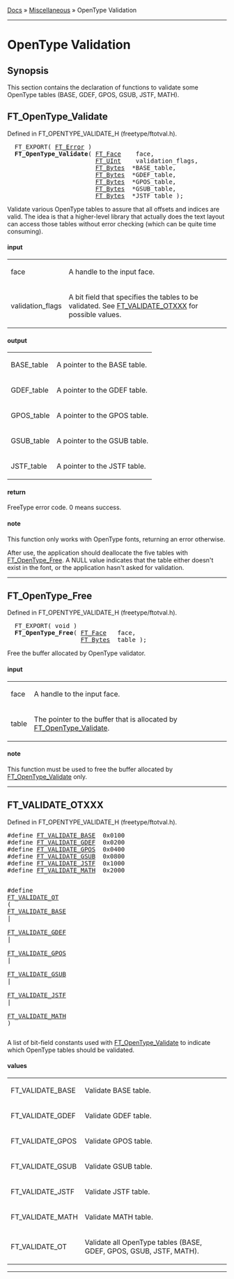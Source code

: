 [Docs](ft2-index.md) &raquo; [Miscellaneous](ft2-toc.md#miscellaneous) &raquo; OpenType Validation

-------------------------------

# OpenType Validation

## Synopsis

This section contains the declaration of functions to validate some OpenType tables (BASE, GDEF, GPOS, GSUB, JSTF, MATH).

## FT_OpenType_Validate

Defined in FT_OPENTYPE_VALIDATE_H (freetype/ftotval.h).

<div class = "codehilite">
<pre>
  FT_EXPORT( <a href="../ft2-basic_types/index.html#ft_error">FT_Error</a> )
  <b>FT_OpenType_Validate</b>( <a href="../ft2-base_interface/index.html#ft_face">FT_Face</a>    face,
                        <a href="../ft2-basic_types/index.html#ft_uint">FT_UInt</a>    validation_flags,
                        <a href="../ft2-basic_types/index.html#ft_bytes">FT_Bytes</a>  *BASE_table,
                        <a href="../ft2-basic_types/index.html#ft_bytes">FT_Bytes</a>  *GDEF_table,
                        <a href="../ft2-basic_types/index.html#ft_bytes">FT_Bytes</a>  *GPOS_table,
                        <a href="../ft2-basic_types/index.html#ft_bytes">FT_Bytes</a>  *GSUB_table,
                        <a href="../ft2-basic_types/index.html#ft_bytes">FT_Bytes</a>  *JSTF_table );
</pre>
</div>


Validate various OpenType tables to assure that all offsets and indices are valid. The idea is that a higher-level library that actually does the text layout can access those tables without error checking (which can be quite time consuming).

<h4>input</h4>
<table class="fields">
<tr><td class="val" id="face">face</td><td class="desc">
<p>A handle to the input face.</p>
</td></tr>
<tr><td class="val" id="validation_flags">validation_flags</td><td class="desc">
<p>A bit field that specifies the tables to be validated. See <a href="../ft2-ot_validation/index.html#ft_validate_otxxx">FT_VALIDATE_OTXXX</a> for possible values.</p>
</td></tr>
</table>

<h4>output</h4>
<table class="fields">
<tr><td class="val" id="base_table">BASE_table</td><td class="desc">
<p>A pointer to the BASE table.</p>
</td></tr>
<tr><td class="val" id="gdef_table">GDEF_table</td><td class="desc">
<p>A pointer to the GDEF table.</p>
</td></tr>
<tr><td class="val" id="gpos_table">GPOS_table</td><td class="desc">
<p>A pointer to the GPOS table.</p>
</td></tr>
<tr><td class="val" id="gsub_table">GSUB_table</td><td class="desc">
<p>A pointer to the GSUB table.</p>
</td></tr>
<tr><td class="val" id="jstf_table">JSTF_table</td><td class="desc">
<p>A pointer to the JSTF table.</p>
</td></tr>
</table>

<h4>return</h4>

FreeType error code. 0&nbsp;means success.

<h4>note</h4>

This function only works with OpenType fonts, returning an error otherwise.

After use, the application should deallocate the five tables with <a href="../ft2-ot_validation/index.html#ft_opentype_free">FT_OpenType_Free</a>. A NULL value indicates that the table either doesn't exist in the font, or the application hasn't asked for validation.

<hr>

## FT_OpenType_Free

Defined in FT_OPENTYPE_VALIDATE_H (freetype/ftotval.h).

<div class = "codehilite">
<pre>
  FT_EXPORT( <span class="keyword">void</span> )
  <b>FT_OpenType_Free</b>( <a href="../ft2-base_interface/index.html#ft_face">FT_Face</a>   face,
                    <a href="../ft2-basic_types/index.html#ft_bytes">FT_Bytes</a>  table );
</pre>
</div>


Free the buffer allocated by OpenType validator.

<h4>input</h4>
<table class="fields">
<tr><td class="val" id="face">face</td><td class="desc">
<p>A handle to the input face.</p>
</td></tr>
<tr><td class="val" id="table">table</td><td class="desc">
<p>The pointer to the buffer that is allocated by <a href="../ft2-ot_validation/index.html#ft_opentype_validate">FT_OpenType_Validate</a>.</p>
</td></tr>
</table>

<h4>note</h4>

This function must be used to free the buffer allocated by <a href="../ft2-ot_validation/index.html#ft_opentype_validate">FT_OpenType_Validate</a> only.

<hr>

## FT_VALIDATE_OTXXX

Defined in FT_OPENTYPE_VALIDATE_H (freetype/ftotval.h).

<div class = "codehilite">
<pre>
#<span class="keyword">define</span> <a href="../ft2-ot_validation/index.html#ft_validate_base">FT_VALIDATE_BASE</a>  0x0100
#<span class="keyword">define</span> <a href="../ft2-ot_validation/index.html#ft_validate_gdef">FT_VALIDATE_GDEF</a>  0x0200
#<span class="keyword">define</span> <a href="../ft2-ot_validation/index.html#ft_validate_gpos">FT_VALIDATE_GPOS</a>  0x0400
#<span class="keyword">define</span> <a href="../ft2-ot_validation/index.html#ft_validate_gsub">FT_VALIDATE_GSUB</a>  0x0800
#<span class="keyword">define</span> <a href="../ft2-ot_validation/index.html#ft_validate_jstf">FT_VALIDATE_JSTF</a>  0x1000
#<span class="keyword">define</span> <a href="../ft2-ot_validation/index.html#ft_validate_math">FT_VALIDATE_MATH</a>  0x2000

#<span class="keyword">define</span> <a href="../ft2-ot_validation/index.html#ft_validate_ot">FT_VALIDATE_OT</a>  ( <a href="../ft2-ot_validation/index.html#ft_validate_base">FT_VALIDATE_BASE</a> | \
                          <a href="../ft2-ot_validation/index.html#ft_validate_gdef">FT_VALIDATE_GDEF</a> | \
                          <a href="../ft2-ot_validation/index.html#ft_validate_gpos">FT_VALIDATE_GPOS</a> | \
                          <a href="../ft2-ot_validation/index.html#ft_validate_gsub">FT_VALIDATE_GSUB</a> | \
                          <a href="../ft2-ot_validation/index.html#ft_validate_jstf">FT_VALIDATE_JSTF</a> | \
                          <a href="../ft2-ot_validation/index.html#ft_validate_math">FT_VALIDATE_MATH</a> )
</pre>
</div>


A list of bit-field constants used with <a href="../ft2-ot_validation/index.html#ft_opentype_validate">FT_OpenType_Validate</a> to indicate which OpenType tables should be validated.

<h4>values</h4>
<table class="fields">
<tr><td class="val" id="ft_validate_base">FT_VALIDATE_BASE</td><td class="desc">
<p>Validate BASE table.</p>
</td></tr>
<tr><td class="val" id="ft_validate_gdef">FT_VALIDATE_GDEF</td><td class="desc">
<p>Validate GDEF table.</p>
</td></tr>
<tr><td class="val" id="ft_validate_gpos">FT_VALIDATE_GPOS</td><td class="desc">
<p>Validate GPOS table.</p>
</td></tr>
<tr><td class="val" id="ft_validate_gsub">FT_VALIDATE_GSUB</td><td class="desc">
<p>Validate GSUB table.</p>
</td></tr>
<tr><td class="val" id="ft_validate_jstf">FT_VALIDATE_JSTF</td><td class="desc">
<p>Validate JSTF table.</p>
</td></tr>
<tr><td class="val" id="ft_validate_math">FT_VALIDATE_MATH</td><td class="desc">
<p>Validate MATH table.</p>
</td></tr>
<tr><td class="val" id="ft_validate_ot">FT_VALIDATE_OT</td><td class="desc">
<p>Validate all OpenType tables (BASE, GDEF, GPOS, GSUB, JSTF, MATH).</p>
</td></tr>
</table>

<hr>

